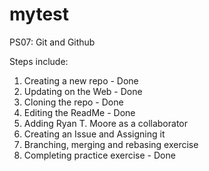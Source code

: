 # mytest

PS07: Git and Github  

Steps include:
1. Creating a new repo - Done
2. Updating on the Web - Done
3. Cloning the repo - Done
4. Editing the ReadMe - Done
5. Adding Ryan T. Moore as a collaborator
6. Creating an Issue and Assigning it 
7. Branching, merging and rebasing exercise
8. Completing practice exercise - Done
